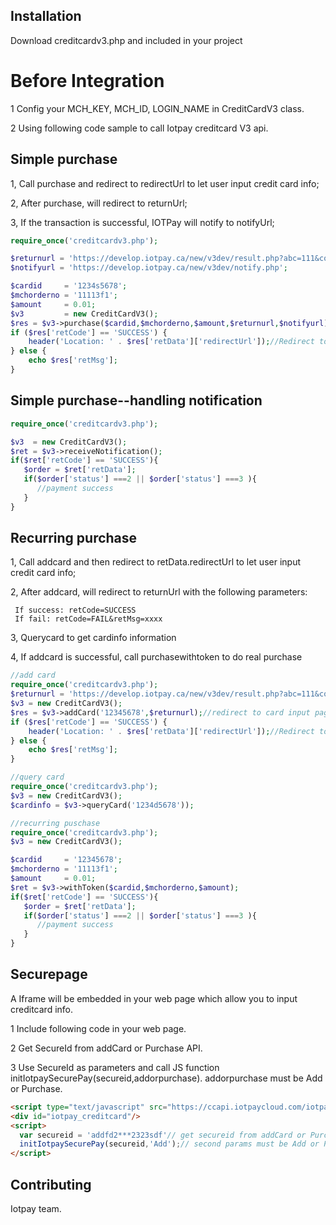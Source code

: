 
## Installation

Download creditcardv3.php and included in your project

# Before Integration

1 Config your  MCH_KEY, MCH_ID, LOGIN_NAME in CreditCardV3 class.

2 Using following code sample to call Iotpay creditcard V3 api.


## Simple purchase

1, Call purchase and redirect to redirectUrl to let user input credit card info;

2, After purchase, will redirect to returnUrl;

3, If the transaction is successful, IOTPay will notify to notifyUrl;

```php
require_once('creditcardv3.php');

$returnurl = 'https://develop.iotpay.ca/new/v3dev/result.php?abc=111&code=234&cardid=12345678';
$notifyurl = 'https://develop.iotpay.ca/new/v3dev/notify.php';

$cardid     = '1234s5678';
$mchorderno = '11113f1';
$amount     = 0.01;
$v3         = new CreditCardV3();
$res = $v3->purchase($cardid,$mchorderno,$amount,$returnurl,$notifyurl); //redirect to card input page
if ($res['retCode'] == 'SUCCESS') {
	header('Location: ' . $res['retData']['redirectUrl']);//Redirect to purchase page
} else {
	echo $res['retMsg'];
}
```
## Simple purchase--handling notification

```php
require_once('creditcardv3.php');

$v3  = new CreditCardV3();
$ret = $v3->receiveNotification();
if($ret['retCode'] == 'SUCCESS'){
   $order = $ret['retData'];
   if($order['status'] ===2 || $order['status'] ===3 ){
      //payment success
   }
}

```
## Recurring purchase

1, Call addcard and then redirect to retData.redirectUrl to let user input credit card info;

2, After addcard, will redirect to returnUrl with the following parameters:

     If success: retCode=SUCCESS
     If fail: retCode=FAIL&retMsg=xxxx
   
3, Querycard to get cardinfo information

4, If addcard is successful, call purchasewithtoken to do real purchase

```php
//add card
require_once('creditcardv3.php');
$returnurl = 'https://develop.iotpay.ca/new/v3dev/result.php?abc=111&code=234&cardid=12345678';
$v3 = new CreditCardV3();
$res = $v3->addCard('12345678',$returnurl);//redirect to card input page
if ($res['retCode'] == 'SUCCESS') {
	header('Location: ' . $res['retData']['redirectUrl']);//Redirect to addcard page
} else {
	echo $res['retMsg'];
}
```

```php
//query card
require_once('creditcardv3.php');
$v3 = new CreditCardV3();
$cardinfo = $v3->queryCard('1234d5678'));
```

```php
//recurring puschase
require_once('creditcardv3.php');
$v3 = new CreditCardV3();

$cardid     = '12345678';
$mchorderno = '11113f1';
$amount     = 0.01;
$ret = $v3->withToken($cardid,$mchorderno,$amount);
if($ret['retCode'] == 'SUCCESS'){
   $order = $ret['retData'];
   if($order['status'] ===2 || $order['status'] ===3 ){
      //payment success
   }
}
```
## Securepage

A Iframe will be embedded in your web page which allow you to input creditcard info. 

1 Include following code in your web page.

2 Get SecureId from addCard or Purchase API.

3 Use SecureId as parameters and call JS function initIotpaySecurePay(secureid,addorpurchase).
addorpurchase must be Add or Purchase.

```html
<script type="text/javascript" src="https://ccapi.iotpaycloud.com/iotpaycc.js"></script>
<div id="iotpay_creditcard"/>
<script>
  var secureid = 'addfd2***2323sdf'// get secureid from addCard or Purchase API
  initIotpaySecurePay(secureid,'Add');// second params must be Add or Purchase
</script>
```

## Contributing

Iotpay team.
